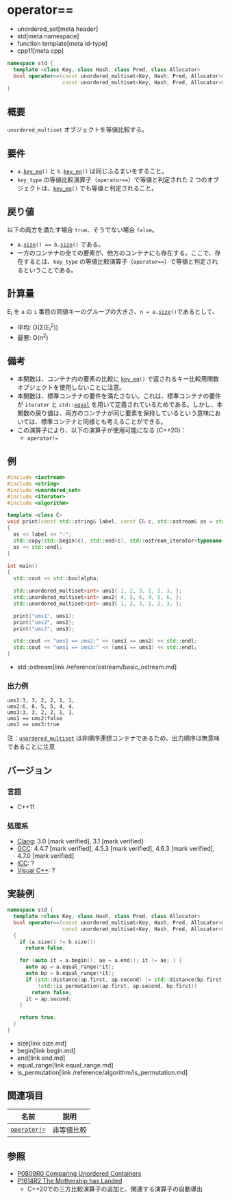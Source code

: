# operator==
* unordered_set[meta header]
* std[meta namespace]
* function template[meta id-type]
* cpp11[meta cpp]

```cpp
namespace std {
  template <class Key, class Hash, class Pred, class Allocator>
  bool operator==(const unordered_multiset<Key, Hash, Pred, Allocator>& a,
                  const unordered_multiset<Key, Hash, Pred, Allocator>& b); // (1) C++11
}
```

## 概要
`unordered_multiset` オブジェクトを等値比較する。


## 要件
- `a.`[`key_eq`](key_eq.md)`()` と `b.`[`key_eq`](key_eq.md)`()` は同じふるまいをすること。
- `key_type` の等値比較演算子（`operator==`）で等値と判定された 2 つのオブジェクトは、[`key_eq`](key_eq.md)`()` でも等値と判定されること。


## 戻り値
以下の両方を満たす場合 `true`、そうでない場合 `false`。

- `a.`[`size`](size.md)`() == b.`[`size`](size.md)`()` である。
- 一方のコンテナの全ての要素が、他方のコンテナにも存在する。ここで、存在するとは、`key_type` の等値比較演算子（`operator==`）で等値と判定されるということである。


## 計算量
E<sub>i</sub> を `a` の `i` 番目の同値キーのグループの大きさ、`n = a.`[`size`](size.md)`()`であるとして、

- 平均: O(Σ(E<sub>i</sub><sup>2</sup>))
- 最悪: O(n<sup>2</sup>)


## 備考
- 本関数は、コンテナ内の要素の比較に [`key_eq`](key_eq.md)`()` で返されるキー比較用関数オブジェクトを使用しないことに注意。
- 本関数は、標準コンテナの要件を満たさない。これは、標準コンテナの要件が `iterator` と `std::`[`equal`](/reference/algorithm/equal.md) を用いて定義されているためである。しかし、本関数の戻り値は、両方のコンテナが同じ要素を保持しているという意味においては、標準コンテナと同様とも考えることができる。
- この演算子により、以下の演算子が使用可能になる (C++20)：
    - `operator!=`


## 例
```cpp example
#include <iostream>
#include <string>
#include <unordered_set>
#include <iterator>
#include <algorithm>

template <class C>
void print(const std::string& label, const C& c, std::ostream& os = std::cout)
{
  os << label << ":";
  std::copy(std::begin(c), std::end(c), std::ostream_iterator<typename C::value_type>(os, ", "));
  os << std::endl;
}

int main()
{
  std::cout << std::boolalpha;

  std::unordered_multiset<int> ums1{ 1, 2, 3, 1, 2, 3, };
  std::unordered_multiset<int> ums2{ 4, 5, 6, 4, 5, 6, };
  std::unordered_multiset<int> ums3{ 1, 2, 3, 1, 2, 3, };

  print("ums1", ums1);
  print("ums2", ums2);
  print("ums3", ums3);

  std::cout << "ums1 == ums2:" << (ums1 == ums2) << std::endl;
  std::cout << "ums1 == ums3:" << (ums1 == ums3) << std::endl;
}
```
* std::ostream[link /reference/ostream/basic_ostream.md]

### 出力例
```
ums1:3, 3, 2, 2, 1, 1,
ums2:6, 6, 5, 5, 4, 4,
ums3:3, 3, 2, 2, 1, 1,
ums1 == ums2:false
ums1 == ums3:true
```

注：[`unordered_multiset`](/reference/unordered_set/unordered_multiset.md) は非順序連想コンテナであるため、出力順序は無意味であることに注意


## バージョン
### 言語
- C++11

### 処理系
- [Clang](/implementation.md#clang): 3.0 [mark verified], 3.1 [mark verified]
- [GCC](/implementation.md#gcc): 4.4.7 [mark verified], 4.5.3 [mark verified], 4.6.3 [mark verified], 4.7.0 [mark verified]
- [ICC](/implementation.md#icc): ?
- [Visual C++](/implementation.md#visual_cpp): ?


## 実装例
```cpp
namespace std {
  template <class Key, class Hash, class Pred, class Allocator>
  bool operator==(const unordered_multiset<Key, Hash, Pred, Allocator>& a,
                  const unordered_multiset<Key, Hash, Pred, Allocator>& b)
  {
    if (a.size() != b.size())
      return false;

    for (auto it = a.begin(), ae = a.end(); it != ae; ) {
      auto ap = a.equal_range(*it);
      auto bp = b.equal_range(*it);
      if (std::distance(ap.first, ap.second) != std::distance(bp.first, bp.second) ||
          !std::is_permutation(ap.first, ap.second, bp.first))
        return false;
      it = ap.second;
    }

    return true;
  }
}
```
* size[link size.md]
* begin[link begin.md]
* end[link end.md]
* equal_range[link equal_range.md]
* is_permutation[link /reference/algorithm/is_permutation.md]

## 関連項目

| 名前 | 説明 |
|--------------------------------------------------------------------------------------------------------------------------------------------------------|---------------|
| [`operator!=`](op_not_equal.md) |非等値比較 |


## 参照
- [P0809R0 Comparing Unordered Containers](http://www.open-std.org/jtc1/sc22/wg21/docs/papers/2018/p0809r0.pdf)
- [P1614R2 The Mothership has Landed](https://www.open-std.org/jtc1/sc22/wg21/docs/papers/2019/p1614r2.html)
    - C++20での三方比較演算子の追加と、関連する演算子の自動導出
